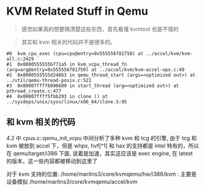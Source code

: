 # KVM Related Stuff in Qemu
> 感觉如果真的想要搞清楚这些东西，首先看懂 kvmtool 也是不错的

> 其实和 kvm 相关的代码并不是很多的。

```plain
#0  kvm_cpu_exec (cpu=cpu@entry=0x555556f81750) at ../accel/kvm/kvm-all.c:2429
#1  0x0000555555b771a5 in kvm_vcpu_thread_fn (arg=arg@entry=0x555556f81750) at ../accel/kvm/kvm-accel-ops.c:49
#2  0x0000555555d248b3 in qemu_thread_start (args=<optimized out>) at ../util/qemu-thread-posix.c:521
#3  0x00007ffff6096609 in start_thread (arg=<optimized out>) at pthread_create.c:477
#4  0x00007ffff5fbb293 in clone () at ../sysdeps/unix/sysv/linux/x86_64/clone.S:95
```

## 和 kvm 相关的代码
4.2 中 cpus.c::qemu_init_vcpu 中间分析了多种 kvm 和 tcg 的引擎, 由于 tcg 和 kvm 被放到 accel 下，但是
whpx, hvf[^1] 和 hax 的支持都是 intel 特有的，所以在 qemu/target/i386 下面, 说着是加速，其实这应该是 exec engine, 在 latest 的版本，这一些内容都被移动到这里了

对于 kvm 支持的位置:
/home/maritns3/core/kvmqemu/hw/i386/kvm : 主要是设备模拟
/home/maritns3/core/kvmqemu/accel/kvm
